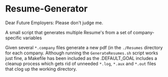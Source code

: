 # Resume-Generator

Dear Future Employers: Please don't judge me.

A small script that generates multiple Resume's from a set of company-specific variables

Given several `*.company` files generate a new pdf (in the `./Resumes` directory for each company. Although running the `GenerateResumes.sh` script works just fine, a Makefile has been included as the .DEFAULT_GOAL includes a cleanup process which gets rid of unneeded `*.log`, `*.aux` and `*.out` files that clog up the working directory.
